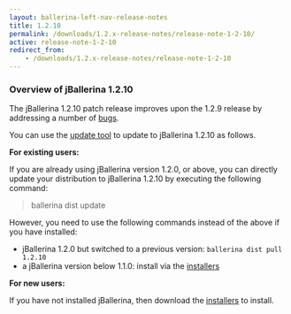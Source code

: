 ```yaml
---
layout: ballerina-left-nav-release-notes
title: 1.2.10 
permalink: /downloads/1.2.x-release-notes/release-note-1-2-10/
active: release-note-1-2-10
redirect_from: 
    - /downloads/1.2.x-release-notes/release-note-1-2-10
---
```


### Overview of jBallerina 1.2.10

The jBallerina 1.2.10 patch release improves upon the 1.2.9 release by addressing a number of [bugs](https://github.com/ballerina-platform/ballerina-lang/issues?q=is%3Aissue+milestone%3A%22Ballerina+1.2.10%22+label%3AType%2FBug+is%3Aclosed).

You can use the [update tool](/learn/keeping-ballerina-up-to-date/) to update to jBallerina 1.2.10 as follows.

**For existing users:**

If you are already using jBallerina version 1.2.0, or above, you can directly update your distribution to jBallerina 1.2.10 by executing the following command:

> ballerina dist update

However, you need to use the following commands instead of the above if you have installed:

- jBallerina 1.2.0 but switched to a previous version: `ballerina dist pull 1.2.10`
- a jBallerina version below 1.1.0: install via the [installers](/downloads/)

**For new users:**

If you have not installed jBallerina, then download the [installers](/downloads/) to install.